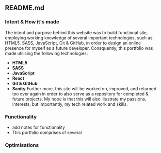 ## README.md

### Intent & How it's made

The intent and purpose behind this website was to build functional site, employing working knowledge of several important technologies, such as HTML5, SASS, JavaScript, Git & GitHub, in order to design an online presence for myself as a future developer. Consquently, this portfolio was made utilising the following technologies:

- **HTML5**
- **SASS**
- **JavaScript**
- **React**
- **Git & GitHub**
- **Sanity**
  Further more, this site will be worked on, improved, and returned too over again in order to also serve as a repository for completed & future projects. My hope is that this will also illustrate my passions, interests, but importantly, my tech related work and skills.

### Functionality

- add notes for functionality
- This portfolio comprises of several

### Optimisations
